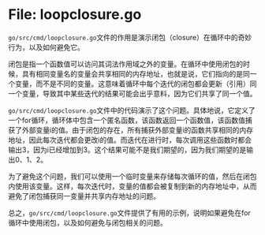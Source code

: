 # File: loopclosure.go

`go/src/cmd/loopclosure.go`文件的作用是演示闭包（closure）在循环中的奇妙行为，以及如何避免它。

闭包是指一个函数值可以访问其词法作用域之外的变量。在循环中使用闭包的时候，具有相同变量名的变量会共享相同的内存地址，也就是说，它们指向的是同一个变量，而不是不同的变量。这意味着循环中每个迭代的闭包都会更新（引用）同一个变量，导致其中某些迭代的结果可能会出乎意料，因为它们共享了同一个值。

`go/src/cmd/loopclosure.go`文件中的代码演示了这个问题。具体地说，它定义了一个for循环，循环体中包含一个匿名函数，该函数返回一个函数值，该函数值捕获了外部变量i的值。由于闭包的存在，所有捕获外部变量i的函数共享相同的内存地址，因此每次迭代都会更改i的值。而迭代在进行时，每次调用这些函数时都会输出3，因为i已经增加到3。这个结果可能不是我们期望的，因为我们期望的是输出0、1、2。

为了避免这个问题，我们可以使用一个临时变量来存储每次循环的值，然后在闭包内使用该变量。这样，每次迭代时，变量的值都会被复制到新的内存地址中，从而避免了闭包捕获同一变量并共享内存地址的问题。

总之，`go/src/cmd/loopclosure.go`文件提供了有用的示例，说明如果避免在for循环中使用闭包，以及如何避免与闭包相关的问题。

